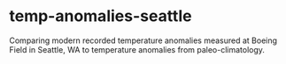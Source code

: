 # temp-anomalies-seattle
Comparing modern recorded temperature anomalies measured at Boeing Field in Seattle, WA to temperature anomalies from paleo-climatology.
